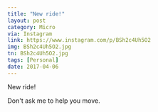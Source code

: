```yaml
---
title: "New ride!"
layout: post
category: Micro
via: Instagram
link: https://www.instagram.com/p/BSh2c4Uh5O2
img: BSh2c4Uh5O2.jpg
tn: BSh2c4Uh5O2.jpg
tags: [Personal]
date: 2017-04-06
---
```

New ride!

Don't ask me to help you move.